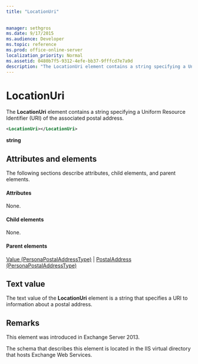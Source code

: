 ```yaml
---
title: "LocationUri"
 
 
manager: sethgros
ms.date: 9/17/2015
ms.audience: Developer
ms.topic: reference
ms.prod: office-online-server
localization_priority: Normal
ms.assetid: 0480b7f5-9312-4efe-bb37-9fffcd7e7a9d
description: "The LocationUri element contains a string specifying a Uniform Resource Identifier (URI) of the associated postal address."
---
```


# LocationUri

The **LocationUri** element contains a string specifying a Uniform Resource Identifier (URI) of the associated postal address. 
  
```XML
<LocationUri></LocationUri>
```

 **string**
## Attributes and elements

The following sections describe attributes, child elements, and parent elements.
  
#### Attributes

None.
  
#### Child elements

None.
  
#### Parent elements

[Value (PersonaPostalAddressType)](value-personapostaladdresstype.md) | [PostalAddress (PersonaPostalAddressType)](postaladdress-personapostaladdresstype.md)
  
## Text value

The text value of the **LocationUri** element is a string that specifies a URI to information about a postal address. 
  
## Remarks

This element was introduced in Exchange Server 2013.
  
The schema that describes this element is located in the IIS virtual directory that hosts Exchange Web Services.
  

